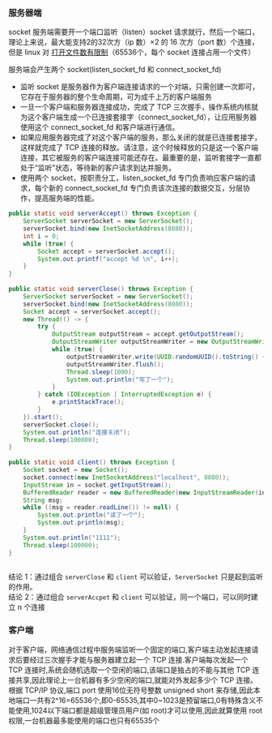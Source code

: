 ### 服务器端

socket 服务端需要开一个端口监听（listen）socket 请求就行，然后一个端口，理论上来说，最大能支持2的32次方（ip 数）×2 的 16 次方（port 数）个连接，但是 linux 对 [打开文件数有限制](https://garden.3dot141.top/1-Inputs/Article/%E6%96%87%E4%BB%B6%E6%8F%8F%E8%BF%B0%E7%AC%A6)（65536个，每个 socket 连接占用一个文件）


服务端会产生两个 socket(listen_socket_fd 和 connect_socket_fd)

- 监听 socket 是服务器作为客户端连接请求的一个对端，只需创建一次即可，它存在于服务器的整个生命周期，可为成千上万的客户端服务
- 一旦一个客户端和服务器连接成功，完成了 TCP 三次握手，操作系统内核就为这个客户端生成一个已连接套接字（connect_socket_fd），让应用服务器使用这个 connect_socket_fd 和客户端进行通信。
- 如果应用服务器完成了对这个客户端的服务，那么关闭的就是已连接套接字，这样就完成了 TCP 连接的释放。请注意，这个时候释放的只是这一个客户端连接，其它被服务的客户端连接可能还存在。最重要的是，监听套接字一直都处于“监听”状态，等待新的客户请求到达并服务。
- 使用两个 socket，按职责分工，listen_socket_fd 专门负责响应客户端的请求，每个新的 connect_socket_fd 专门负责该次连接的数据交互，分层协作，提高服务端的性能。

```java
public static void serverAccept() throws Exception {  
    ServerSocket serverSocket = new ServerSocket();  
    serverSocket.bind(new InetSocketAddress(8080));  
    int i = 0;  
    while (true) {  
        Socket accept = serverSocket.accept();  
        System.out.printf("accept %d \n", i++);  
    }  
}  
 
public static void serverClose() throws Exception {  
    ServerSocket serverSocket = new ServerSocket();  
    serverSocket.bind(new InetSocketAddress(8080));  
    Socket accept = serverSocket.accept();  
    new Thread(() -> {  
        try {  
            OutputStream outputStream = accept.getOutputStream();  
            OutputStreamWriter outputStreamWriter = new OutputStreamWriter(outputStream);  
            while (true) {  
                outputStreamWriter.write(UUID.randomUUID().toString() + System.lineSeparator());  
                outputStreamWriter.flush();  
                Thread.sleep(1000);  
                System.out.println("写了一个");  
            }  
        } catch (IOException | InterruptedException e) {  
            e.printStackTrace();  
        }  
    }).start();  
    serverSocket.close();  
    System.out.println("连接关闭");  
    Thread.sleep(100000);  
}  
 
public static void client() throws Exception {  
    Socket socket = new Socket();  
    socket.connect(new InetSocketAddress("localhost", 8080));  
    InputStream in = socket.getInputStream();  
    BufferedReader reader = new BufferedReader(new InputStreamReader(in));  
    String msg;  
    while ((msg = reader.readLine()) != null) {  
        System.out.println("读了一个");  
        System.out.println(msg);  
    }  
    System.out.println("1111");  
    Thread.sleep(100000);  
}
 
```


结论 1：通过组合 `serverClose` 和 `client` 可以验证，`ServerSocket` 只是起到监听的作用。  
结论 2：通过组合 `serverAccpet` 和 `client` 可以验证，同一个端口，可以同时建立 n 个连接

### 客户端

对于客户端，网络通信过程中服务端监听一个固定的端口,客户端主动发起连接请求后要经过三次握手才能与服务器建立起一个 TCP 连接.客户端每次发起一个 TCP 连接时,系统会随机选取一个空闲的端口,该端口是独占的不能与其他 TCP 连接共享,因此理论上一台机器有多少空闲的端口,就能对外发起多少个 TCP 连接。根据 TCP/IP 协议,端口 port 使用16位无符号整数 unsigned short 来存储,因此本地端口一共有2^16=65536个,即0-65535,其中0~1023是预留端口,0有特殊含义不能使用,1024以下端口都是超级管理员用户(如 root)才可以使用,因此就算使用 root 权限,一台机器最多能使用的端口也只有65535个